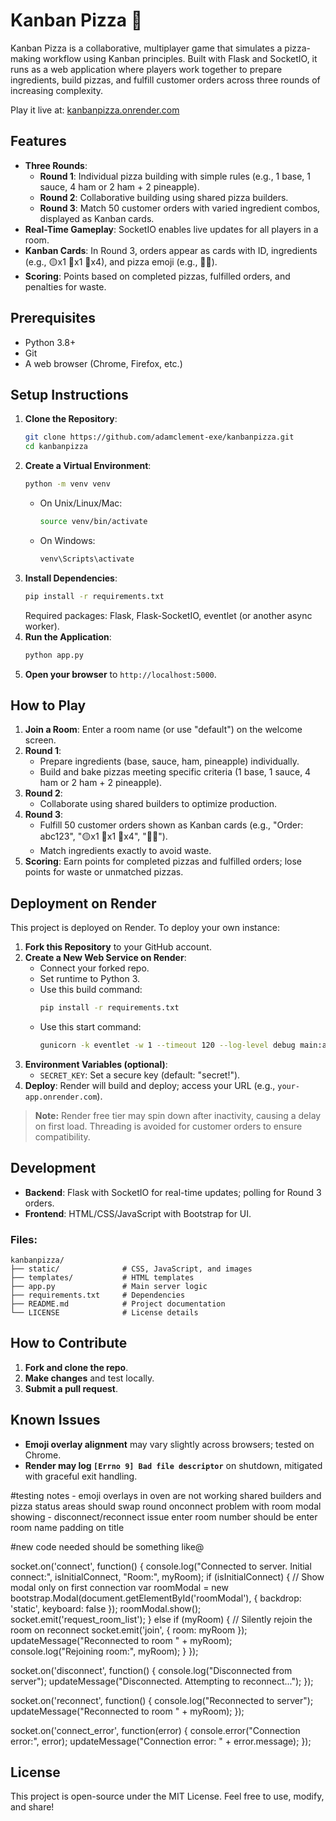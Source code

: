 # Kanban Pizza 🍕

Kanban Pizza is a collaborative, multiplayer game that simulates a pizza-making workflow using Kanban principles. Built with Flask and SocketIO, it runs as a web application where players work together to prepare ingredients, build pizzas, and fulfill customer orders across three rounds of increasing complexity.

Play it live at: [kanbanpizza.onrender.com](https://kanbanpizza.onrender.com)

## Features
- **Three Rounds**:
  - **Round 1**: Individual pizza building with simple rules (e.g., 1 base, 1 sauce, 4 ham or 2 ham + 2 pineapple).
  - **Round 2**: Collaborative building using shared pizza builders.
  - **Round 3**: Match 50 customer orders with varied ingredient combos, displayed as Kanban cards.
- **Real-Time Gameplay**: SocketIO enables live updates for all players in a room.
- **Kanban Cards**: In Round 3, orders appear as cards with ID, ingredients (e.g., 🟡x1 🔴x1 🥓x4), and pizza emoji (e.g., 🍕🥓).
- **Scoring**: Points based on completed pizzas, fulfilled orders, and penalties for waste.

## Prerequisites
- Python 3.8+
- Git
- A web browser (Chrome, Firefox, etc.)

## Setup Instructions
1. **Clone the Repository**:
   ```bash
   git clone https://github.com/adamclement-exe/kanbanpizza.git
   cd kanbanpizza
   ```
2. **Create a Virtual Environment**:
   ```bash
   python -m venv venv
   ```
   - On Unix/Linux/Mac:
     ```bash
     source venv/bin/activate
     ```
   - On Windows:
     ```bash
     venv\Scripts\activate
     ```
3. **Install Dependencies**:
   ```bash
   pip install -r requirements.txt
   ```
   Required packages: Flask, Flask-SocketIO, eventlet (or another async worker).
4. **Run the Application**:
   ```bash
   python app.py
   ```
5. **Open your browser** to `http://localhost:5000`.

## How to Play
1. **Join a Room**: Enter a room name (or use "default") on the welcome screen.
2. **Round 1**:
   - Prepare ingredients (base, sauce, ham, pineapple) individually.
   - Build and bake pizzas meeting specific criteria (1 base, 1 sauce, 4 ham or 2 ham + 2 pineapple).
3. **Round 2**:
   - Collaborate using shared builders to optimize production.
4. **Round 3**:
   - Fulfill 50 customer orders shown as Kanban cards (e.g., "Order: abc123", "🟡x1 🔴x1 🥓x4", "🍕🥓").
   - Match ingredients exactly to avoid waste.
5. **Scoring**: Earn points for completed pizzas and fulfilled orders; lose points for waste or unmatched pizzas.

## Deployment on Render
This project is deployed on Render. To deploy your own instance:

1. **Fork this Repository** to your GitHub account.
2. **Create a New Web Service on Render**:
   - Connect your forked repo.
   - Set runtime to Python 3.
   - Use this build command:
     ```bash
     pip install -r requirements.txt
     ```
   - Use this start command:
     ```bash
     gunicorn -k eventlet -w 1 --timeout 120 --log-level debug main:app
     ```
3. **Environment Variables (optional)**:
   - `SECRET_KEY`: Set a secure key (default: "secret!").
4. **Deploy**: Render will build and deploy; access your URL (e.g., `your-app.onrender.com`).

> **Note:** Render free tier may spin down after inactivity, causing a delay on first load. Threading is avoided for customer orders to ensure compatibility.

## Development
- **Backend**: Flask with SocketIO for real-time updates; polling for Round 3 orders.
- **Frontend**: HTML/CSS/JavaScript with Bootstrap for UI.

### Files:
```
kanbanpizza/
├── static/              # CSS, JavaScript, and images
├── templates/           # HTML templates
├── app.py               # Main server logic
├── requirements.txt     # Dependencies
├── README.md            # Project documentation
└── LICENSE              # License details
```

## How to Contribute
1. **Fork and clone the repo**.
2. **Make changes** and test locally.
3. **Submit a pull request**.

## Known Issues
- **Emoji overlay alignment** may vary slightly across browsers; tested on Chrome.
- **Render may log `[Errno 9] Bad file descriptor`** on shutdown, mitigated with graceful exit handling.


#testing notes -
emoji overlays in oven are not working
shared builders and pizza status areas should swap round
onconnect problem with room modal showing - disconnect/reconnect issue
enter room number should be enter room name
padding on title

#new code needed should be something like@

socket.on('connect', function() {
  console.log("Connected to server. Initial connect:", isInitialConnect, "Room:", myRoom);
  if (isInitialConnect) {
    // Show modal only on first connection
    var roomModal = new bootstrap.Modal(document.getElementById('roomModal'), {
      backdrop: 'static',
      keyboard: false
    });
    roomModal.show();
    socket.emit('request_room_list');
  } else if (myRoom) {
    // Silently rejoin the room on reconnect
    socket.emit('join', { room: myRoom });
    updateMessage("Reconnected to room " + myRoom);
    console.log("Rejoining room:", myRoom);
  }
});

socket.on('disconnect', function() {
  console.log("Disconnected from server");
  updateMessage("Disconnected. Attempting to reconnect...");
});

socket.on('reconnect', function() {
  console.log("Reconnected to server");
  updateMessage("Reconnected to room " + myRoom);
});

socket.on('connect_error', function(error) {
  console.error("Connection error:", error);
  updateMessage("Connection error: " + error.message);
});


## License
This project is open-source under the MIT License. Feel free to use, modify, and share!



